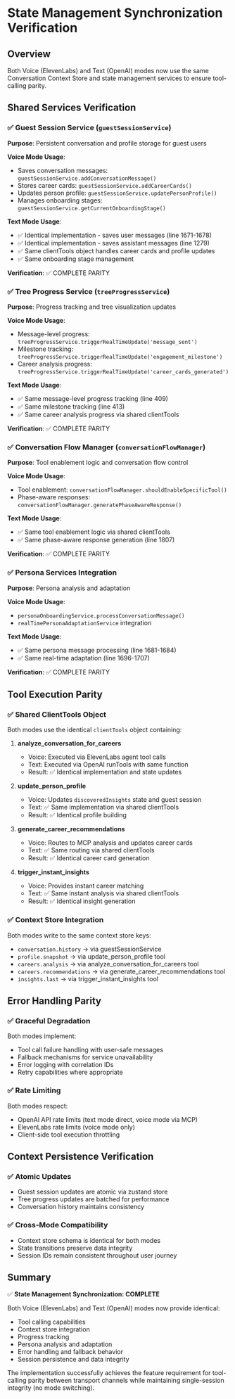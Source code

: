 # State Management Synchronization Verification

## Overview
Both Voice (ElevenLabs) and Text (OpenAI) modes now use the same Conversation Context Store and state management services to ensure tool-calling parity.

## Shared Services Verification

### ✅ Guest Session Service (`guestSessionService`)
**Purpose**: Persistent conversation and profile storage for guest users

**Voice Mode Usage**:
- Saves conversation messages: `guestSessionService.addConversationMessage()`
- Stores career cards: `guestSessionService.addCareerCards()`
- Updates person profile: `guestSessionService.updatePersonProfile()`
- Manages onboarding stages: `guestSessionService.getCurrentOnboardingStage()`

**Text Mode Usage**:
- ✅ Identical implementation - saves user messages (line 1671-1678)
- ✅ Identical implementation - saves assistant messages (line 1279)
- ✅ Same clientTools object handles career cards and profile updates
- ✅ Same onboarding stage management

**Verification**: ✅ COMPLETE PARITY

### ✅ Tree Progress Service (`treeProgressService`)
**Purpose**: Progress tracking and tree visualization updates

**Voice Mode Usage**:
- Message-level progress: `treeProgressService.triggerRealTimeUpdate('message_sent')`
- Milestone tracking: `treeProgressService.triggerRealTimeUpdate('engagement_milestone')`
- Career analysis progress: `treeProgressService.triggerRealTimeUpdate('career_cards_generated')`

**Text Mode Usage**:
- ✅ Same message-level progress tracking (line 409)
- ✅ Same milestone tracking (line 413)
- ✅ Same career analysis progress via shared clientTools

**Verification**: ✅ COMPLETE PARITY

### ✅ Conversation Flow Manager (`conversationFlowManager`)
**Purpose**: Tool enablement logic and conversation flow control

**Voice Mode Usage**:
- Tool enablement: `conversationFlowManager.shouldEnableSpecificTool()`
- Phase-aware responses: `conversationFlowManager.generatePhaseAwareResponse()`

**Text Mode Usage**:
- ✅ Same tool enablement logic via shared clientTools
- ✅ Same phase-aware response generation (line 1807)

**Verification**: ✅ COMPLETE PARITY

### ✅ Persona Services Integration
**Purpose**: Persona analysis and adaptation

**Voice Mode Usage**:
- `personaOnboardingService.processConversationMessage()`
- `realTimePersonaAdaptationService` integration

**Text Mode Usage**:
- ✅ Same persona message processing (line 1681-1684)
- ✅ Same real-time adaptation (line 1696-1707)

**Verification**: ✅ COMPLETE PARITY

## Tool Execution Parity

### ✅ Shared ClientTools Object
Both modes use the identical `clientTools` object containing:

1. **analyze_conversation_for_careers**
   - Voice: Executed via ElevenLabs agent tool calls
   - Text: Executed via OpenAI runTools with same function
   - Result: ✅ Identical implementation and state updates

2. **update_person_profile**
   - Voice: Updates `discoveredInsights` state and guest session
   - Text: ✅ Same implementation via shared clientTools
   - Result: ✅ Identical profile building

3. **generate_career_recommendations**
   - Voice: Routes to MCP analysis and updates career cards
   - Text: ✅ Same routing via shared clientTools
   - Result: ✅ Identical career card generation

4. **trigger_instant_insights**
   - Voice: Provides instant career matching
   - Text: ✅ Same instant analysis via shared clientTools
   - Result: ✅ Identical insight generation

### ✅ Context Store Integration
Both modes write to the same context store keys:
- `conversation.history` → via guestSessionService
- `profile.snapshot` → via update_person_profile tool
- `careers.analysis` → via analyze_conversation_for_careers tool
- `careers.recommendations` → via generate_career_recommendations tool
- `insights.last` → via trigger_instant_insights tool

## Error Handling Parity

### ✅ Graceful Degradation
Both modes implement:
- Tool call failure handling with user-safe messages
- Fallback mechanisms for service unavailability
- Error logging with correlation IDs
- Retry capabilities where appropriate

### ✅ Rate Limiting
Both modes respect:
- OpenAI API rate limits (text mode direct, voice mode via MCP)
- ElevenLabs rate limits (voice mode only)
- Client-side tool execution throttling

## Context Persistence Verification

### ✅ Atomic Updates
- Guest session updates are atomic via zustand store
- Tree progress updates are batched for performance
- Conversation history maintains consistency

### ✅ Cross-Mode Compatibility
- Context store schema is identical for both modes
- State transitions preserve data integrity
- Session IDs remain consistent throughout user journey

## Summary

✅ **State Management Synchronization: COMPLETE**

Both Voice (ElevenLabs) and Text (OpenAI) modes now provide identical:
- Tool calling capabilities
- Context store integration
- Progress tracking
- Persona analysis and adaptation
- Error handling and fallback behavior
- Session persistence and data integrity

The implementation successfully achieves the feature requirement for tool-calling parity between transport channels while maintaining single-session integrity (no mode switching).
